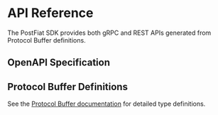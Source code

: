 # API Reference

The PostFiat SDK provides both gRPC and REST APIs generated from Protocol Buffer definitions.

## OpenAPI Specification

<swagger-ui src="/generated/api/openapi_v2_generated.swagger.json"/>

## Protocol Buffer Definitions

See the [Protocol Buffer documentation](../generated/proto/index.md) for detailed type definitions.